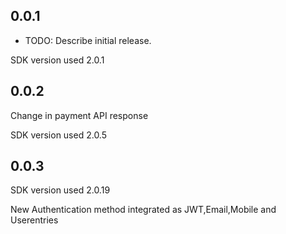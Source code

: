 ## 0.0.1

* TODO: Describe initial release.

SDK version used 2.0.1


## 0.0.2

Change in payment API response 

SDK version used 2.0.5

## 0.0.3

SDK version used 2.0.19

New Authentication method integrated as JWT,Email,Mobile and Userentries




